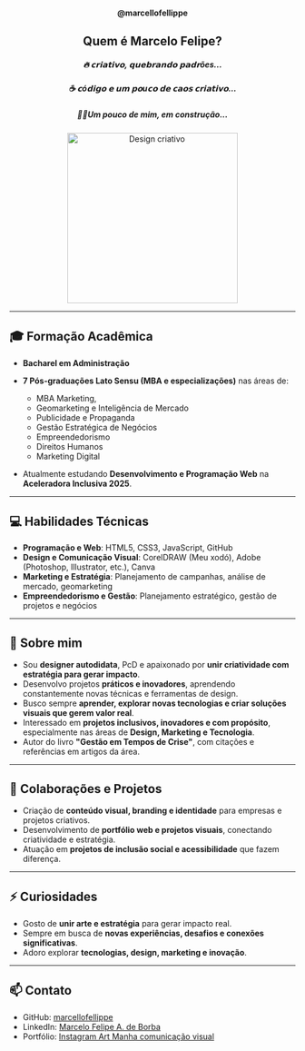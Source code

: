 <h4 align="center">@marcellofellippe</h4>
<h2 align="center">Quem é Marcelo Felipe?</h2>
<h5 align="center">
🔥 𝗰𝗿𝗶𝗮𝘁𝗶𝘃𝗼, 𝗾𝘂𝗲𝗯𝗿𝗮𝗻𝗱𝗼 𝗽𝗮𝗱𝗿ões...
</h5>
<h5 align="center">
☕ 𝗰ó𝗱𝗶𝗴𝗼 𝗲 𝘂𝗺 𝗽𝗼u𝗰𝗼 𝗱𝗲 𝗰𝗮𝗼𝘀 𝗰𝗿𝗶𝗮𝘁𝗶𝘃𝗼... 
</h5>
<h5 align="center">
🧙‍♂️Um pouco de mim, em construção...
</h5>

<p align="center">
  <img src="https://media2.giphy.com/media/v1.Y2lkPTZjMDliOTUydHR0bXQ5aXo4ZHZ4eWZpdDNvbWh5djBrcnk1ZWxpajhrNDZpcWpxZSZlcD12MV9pbnRlcm5hbF9naWZfYnlfaWQmY3Q9cw/SuCwUAOj2Bg2B4ExQ9/giphy.gif" alt="Design criativo" width="300"/>
</p>



---

## 🎓 Formação Acadêmica
- **Bacharel em Administração**  
- **7 Pós-graduações Lato Sensu (MBA e especializações)** nas áreas de:  
  - MBA Marketing,
  - Geomarketing e Inteligência de Mercado 
  - Publicidade e Propaganda  
  - Gestão Estratégica de Negócios  
  - Empreendedorismo  
  - Direitos Humanos  
  - Marketing Digital  

- Atualmente estudando **Desenvolvimento e Programação Web** na **Aceleradora Inclusiva 2025**.

---

## 💻 Habilidades Técnicas
- **Programação e Web**: HTML5, CSS3, JavaScript, GitHub  
- **Design e Comunicação Visual**: CorelDRAW (Meu xodó), Adobe (Photoshop, Illustrator, etc.), Canva
- **Marketing e Estratégia**: Planejamento de campanhas, análise de mercado, geomarketing  
- **Empreendedorismo e Gestão**: Planejamento estratégico, gestão de projetos e negócios  

---

## 🌱 Sobre mim
- Sou **designer autodidata**, PcD e apaixonado por **unir criatividade com estratégia para gerar impacto**.  
- Desenvolvo projetos **práticos e inovadores**, aprendendo constantemente novas técnicas e ferramentas de design.  
- Busco sempre **aprender, explorar novas tecnologias e criar soluções visuais que gerem valor real**.  
- Interessado em **projetos inclusivos, inovadores e com propósito**, especialmente nas áreas de **Design, Marketing e Tecnologia**.  
- Autor do livro **"Gestão em Tempos de Crise"**, com citações e referências em artigos da área.

---

## 💞️ Colaborações e Projetos
- Criação de **conteúdo visual, branding e identidade** para empresas e projetos criativos.  
- Desenvolvimento de **portfólio web e projetos visuais**, conectando criatividade e estratégia.  
- Atuação em **projetos de inclusão social e acessibilidade** que fazem diferença.

---

## ⚡ Curiosidades
- Gosto de **unir arte e estratégia** para gerar impacto real.  
- Sempre em busca de **novas experiências, desafios e conexões significativas**.  
- Adoro explorar **tecnologias, design, marketing e inovação**.

---

## 📫 Contato
- GitHub: [marcellofellippe](https://github.com/marcellofellippe)  
- LinkedIn: [Marcelo Felipe A. de Borba](https://www.linkedin.com/in/marcelo-felipe-andrade-de-borba-b08793266)  
- Portfólio: [Instagram Art Manha comunicação visual](https://www.instagram.com/artmanha._)
